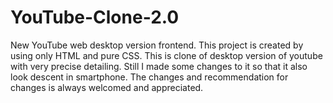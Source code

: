 # YouTube-Clone-2.0 # 
New YouTube web desktop version frontend. 
This project is created by using only HTML and pure CSS. 
This is clone of desktop version of youtube with very precise detailing. 
Still I made some changes to it so that it also look descent in smartphone. 
The changes and recommendation for changes is always welcomed and appreciated. 
